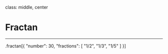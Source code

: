 class: middle, center

# Fractan

---

.fractan[{
    "number": 30,
    "fractions": [
        "1/2",
        "1/3",
        "1/5"
    ]
}]